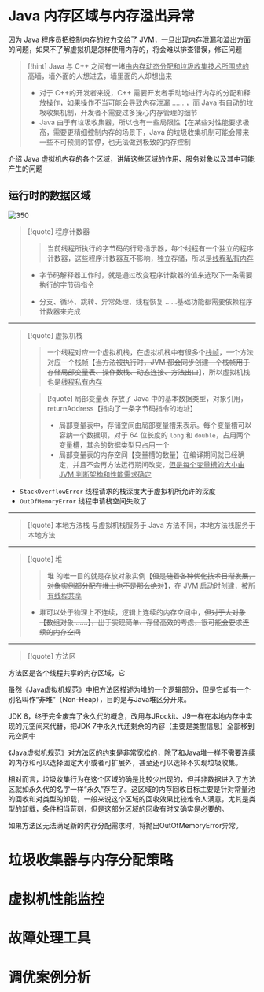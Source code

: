 # Java 内存区域与内存溢出异常
因为 Java 程序员把控制内存的权力交给了 JVM，一旦出现内存泄漏和溢出方面的问题，如果不了解虚拟机是怎样使用内存的，将会难以排查错误，修正问题

>[!hint] Java 与 C++ 之间有一堵<u>由内存动态分配和垃圾收集技术所围成的</u>高墙，墙外面的人想进去，墙里面的人却想出来
>- 对于 C++的开发者来说，C++ 需要开发者手动地进行内存的分配和释放操作，如果操作不当可能会导致内存泄漏 …… ，而 Java 有自动的垃圾收集机制，开发者不需要过多操心内存管理的细节
>- Java 由于有垃圾收集器，所以也有一些局限性【在某些对性能要求极高，需要更精细控制内存的场景下，Java 的垃圾收集机制可能会带来一些不可预测的暂停，也无法做到极致的内存控制

介绍 Java 虚拟机内存的各个区域，讲解这些区域的作用、服务对象以及其中可能产生的问题

## 运行时的数据区域
![350](https://obsidian-1307744200.cos.ap-guangzhou.myqcloud.com/%E5%9B%BE%E7%89%87/202405160906418.png)

>[!quote] 程序计数器
>>当前线程所执行的字节码的行号指示器，每个线程有一个独立的程序计数器，这些程序计数器互不影响，独立存储，所以是<u>线程私有内存</u>
>
>- 字节码解释器工作时，就是通过改变程序计数器的值来选取下一条需要执行的字节码指令
>
>- 分支、循环、跳转、异常处理、线程恢复 ……基础功能都需要依赖程序计数器来完成

---

>[!quote] 虚拟机栈
>>一个线程对应一个虚拟机栈，在虚拟机栈中有很多个<u>栈帧</u>，一个方法对应一个栈帧【~~当方法被执行时，JVM 都会同步创建一个栈帧用于存储局部变量表、操作数栈、动态连接、方法出口~~】，所以虚拟机栈也是<u>线程私有内存</u>
>
>> [!quote] 局部变量表
>> 存放了 Java 中的基本数据类型，对象引用，returnAddress【指向了一条字节码指令的地址】
>> - 局部变量表中，存储空间由局部变量槽来表示。每个变量槽可以容纳一个数据项，对于 64 位长度的 `long` 和 `double`，占用两个变量槽，其余的数据类型只占用一个
>> - 局部变量表的内存空间【~~变量槽的数量~~】在编译期间就已经确定，并且不会再方法运行期间改变，<u>但是每个变量槽的大小由 JVM 判断架构和性能需求确定</u>

- `StackOverflowError` 线程请求的栈深度大于虚拟机所允许的深度
- `OutOfMemoryError` 线程申请栈空间失败了

---

>[!quote] 本地方法栈
>与虚拟机栈服务于 Java 方法不同，本地方法栈服务于本地方法

---

>[!quote] 堆
>>堆 的唯一目的就是存放对象实例【~~但是随着各种优化技术日渐发展，对象实例都分配在堆上也不是那么绝对~~】，在 JVM 启动时创建，<u>被所有线程共享</u>
>
>- 堆可以处于物理上不连续，逻辑上连续的内存空间中，~~但对于大对象【数组对象 ……】，出于实现简单、存储高效的考虑，很可能会要求连续的内存空间~~

---

>[!quote] 方法区
>


方法区是各个线程共享的内存区域，它

虽然《Java虚拟机规范》中把方法区描述为堆的一个逻辑部分，但是它却有一个别名叫作“非堆”（Non-Heap），目的是与Java堆区分开来。

JDK 8，终于完全废弃了永久代的概念，改用与JRockit、J9一样在本地内存中实现的元空间来代替，把JDK 7中永久代还剩余的内容（主要是类型信息）全部移到元空间中

《Java虚拟机规范》对方法区的约束是非常宽松的，除了和Java堆一样不需要连续的内存和可以选择固定大小或者可扩展外，甚至还可以选择不实现垃圾收集。

相对而言，垃圾收集行为在这个区域的确是比较少出现的，但并非数据进入了方法区就如永久代的名字一样“永久”存在了。这区域的内存回收目标主要是针对常量池的回收和对类型的卸载，一般来说这个区域的回收效果比较难令人满意，尤其是类型的卸载，条件相当苛刻，但是这部分区域的回收有时又确实是必要的。


如果方法区无法满足新的内存分配需求时，将抛出OutOfMemoryError异常。



# 垃圾收集器与内存分配策略





# 虚拟机性能监控



# 故障处理工具


# 调优案例分析


